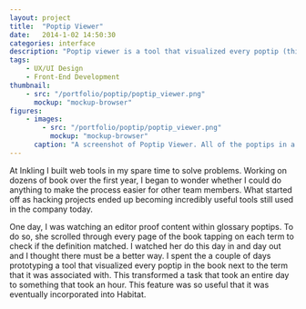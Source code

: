 ```yaml
---
layout: project
title:  "Poptip Viewer"
date:   2014-1-02 14:50:30
categories: interface
description: "Poptip viewer is a tool that visualized every poptip (think interactive footnotes) in the book next to the term that it was associated with. This transformed a task that took an entire day to sometime that took less than an hour. This feature was so useful that it was eventually incorporated into Habitat, Inkling’s publishing software."
tags:
    - UX/UI Design
    - Front-End Development
thumbnail: 
    - src: "/portfolio/poptip/poptip_viewer.png"
      mockup: "mockup-browser"
figures:
    - images:
        - src: "/portfolio/poptip/poptip_viewer.png"
          mockup: "mockup-browser"
      caption: "A screenshot of Poptip Viewer. All of the poptips in a title would be collated onto a single screen and organized by chapter for easy proofing."
---
```


At Inkling I built web tools in my spare time to solve problems. Working on dozens of book over the first year, I began to wonder whether I could do anything to make the process easier for other team members. What started off as hacking projects ended up becoming incredibly useful tools still used in the company today.

One day, I was watching an editor proof content within glossary poptips. To do so, she scrolled through every page of the book tapping on each term to check if the definition matched. I watched her do this day in and day out and I thought there must be a better way. I spent the a couple of days prototyping a tool that visualized every poptip in the book next to the term that it was associated with. This transformed a task that took an entire day to something that took an hour. This feature was so useful that it was eventually incorporated into Habitat.
